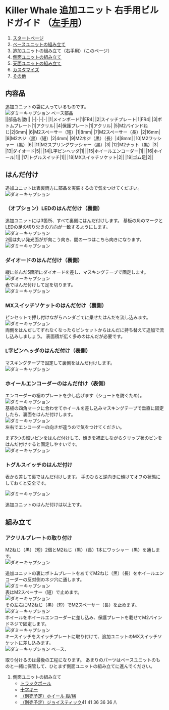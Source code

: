 
# Killer Whale 追加ユニット 右手用ビルドガイド （[左手用](../左手用/ベースユニット.md)）

1. [スタートページ](../README.md)
2. [ベースユニットの組み立て](../右手用/2_ベースユニット.md)
3. 追加ユニットの組み立て（右手用）（このページ）
4. [側面ユニットの組み立て](../右手用/4_側面ユニット_トラックボール.md)
5. [天面ユニットの組み立て](../右手用/5_天面ユニット.md)
6. [カスタマイズ](../右手用/6_カスタマイズ.md)
7. [その他](../右手用/7_その他.md)

## 内容品
追加ユニットの袋に入っているものです。  
![ダミーキャプション ベース部品](../img/IMG_.jpeg)    
||部品名|数||
|-|-|-|-|
|1|メインボード|1|FR4|
|2|スイッチプレート|1|FR4|
|3|ボトムプレート|1|アクリル|
|4|保護プレート|1|アクリル|
|5|M2バインドねじ|2|6mm|
|6|M2スペーサー（短）|1|8mm|
|7|M2スペーサー（長）|2|16mm|
|8|M2ネジ（黒）（短）|2|4mm|
|9|M2ネジ（黒）（長）|4|8mm|
|10|M2ワッシャー（黒）|6|
|11|M2スプリングワッシャー（黒）|3|
|12|M2ナット（黒）|3|
|13|ダイオード|5||
|14|L字ピンヘッダ|1||
|15|ホイールエンコーダー|1||
|16|ホイール|1||
|17|トグルスイッチ|1||
|18|MXスイッチソケット|2||
|19|ゴム足|2||

## はんだ付け
追加ユニットは表裏両方に部品を実装するので気をつけてください。  
![ダミーキャプション ](../img/IMG_.jpeg)  

### （オプション）LEDのはんだ付け（裏側）
追加ユニットには3箇所、すべて裏側にはんだ付けします。  基板の角のマークとLEDの足の切り欠きの方向が一致するようにします。  
![ダミーキャプション ](../img/IMG_.jpeg)  
2個は丸い発光面がが向こう向き、間の一つはこちら向きになります。  
![ダミーキャプション ](../img/IMG_.jpeg)  

### ダイオードのはんだ付け（裏側）
縦に並んだ5箇所にダイオードを差し、マスキングテープで固定します。  
![ダミーキャプション ](../img/IMG_.jpeg)  
表ではんだ付けして足を切ります。  
![ダミーキャプション ](../img/IMG_.jpeg)  

### MXスイッチソケットのはんだ付け（裏側）
ピンセットで押し付けながらハンダごてに乗せたはんだを流し込みます。  
![ダミーキャプション ](../img/IMG_.jpeg)  
両側をはんだしてずれなくなったらピンセットからはんだに持ち替えて追加で流し込みしましょう。  表面積が広く多めのはんだが必要です。  

### L字ピンヘッダのはんだ付け（表側）
マスキングテープで固定して裏側をはんだ付けします。  
![ダミーキャプション ](../img/IMG_.jpeg)  

### ホイールエンコーダーのはんだ付け（表側）
エンコーダーの裾のプレートを少し広げます（ショートを防ぐため）。  
![ダミーキャプション ](../img/IMG_.jpeg)  
基板の四角マークに合わせてホイールを差し込みマスキングテープで垂直に固定したら、裏面をはんだ付けします。  
![ダミーキャプション ](../img/IMG_.jpeg)  
左右でエンコーダーの向きが違うので気をつけてください。  

まず3つの細いピンをはんだ付けして、傾きを補正しながらクリップ状のピンをはんだ付けすると固定しやすいです。  
![ダミーキャプション ](../img/IMG_.jpeg)  

### トグルスイッチのはんだ付け
表から差して裏ではんだ付けします。  手のひらと逆向きに傾けてオフの状態にしておくと安全です。  

![ダミーキャプション ](../img/IMG_.jpeg)  
  
追加ユニットのはんだ付けは以上です。  

## 組み立て
### アクリルプレートの取り付け
M2ねじ（黒）（短）2個とM2ねじ（黒）（長）1本にワッシャー（黒）を通します。  
![ダミーキャプション ](../img/IMG_.jpeg)  

追加ユニットの裏にボトムプレートをあててM2ねじ（黒）（長）をホイールエンコーダーの反対側のネジ穴に通します。  
![ダミーキャプション ](../img/IMG_.jpeg)  
表はM2スペーサー（短）で止めます。  
![ダミーキャプション ](../img/IMG_.jpeg)  
その左右にM2ねじ（黒）（短）でM2スペーサー（長）を止めます。  
![ダミーキャプション ](../img/IMG_.jpeg)  
ホイールをホイールエンコーダーに差し込み、保護プレートを載せてM2バインドネジで固定します。  
![ダミーキャプション ](../img/IMG_.jpeg)  
キースイッチをスイッチプレートに取り付けて、追加ユニットのMXスイッチソケットに差し込みます。  
![ダミーキャプション ベース、](../img/IMG_.jpeg)  
  
取り付けるのは最後の工程になります。  あまりのパーツはベースユニットのものと一緒に保管して、ひとまず側面ユニットの組み立てに進んでください。  












1. 側面ユニットの組み立て
   - [トラックボール](../右手用/4_側面ユニット_トラックボール.md)
   - [十字キー](../右手用/4_側面ユニット_十字キー.md)
   - [（別売予定）ホイール 縦/横](../右手用/4_側面ユニット_ホイール.md)
   - [（別売予定）ジョイスティック](../右手用/4_側面ユニット_ジョイスティック.md)41 41 36 36 36 /\